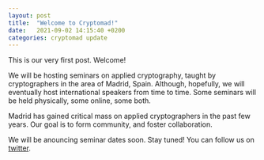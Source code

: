 ```yaml
---
layout: post
title:  "Welcome to Cryptomad!"
date:   2021-09-02 14:15:40 +0200
categories: cryptomad update
---
```

This is our very first post. Welcome!

We will be hosting seminars on applied cryptography, taught by cryptographers in
the area of Madrid, Spain. Although, hopefully, we will eventually host 
international speakers from time to time. Some seminars will be held physically,
some online, some both.

Madrid has gained critical mass on applied cryptographers in the past few years.
Our goal is to form community, and foster collaboration.

We will be anouncing seminar dates soon. Stay tuned! You can follow us on 
[twitter](https://www.twitter.com/cryptomad_talks).

<!--
You’ll find this post in your `_posts` directory. Go ahead and edit it and re-build the site to see your changes. You can rebuild the site in many different ways, but the most common way is to run `jekyll serve`, which launches a web server and auto-regenerates your site when a file is updated.

Jekyll requires blog post files to be named according to the following format:

`YEAR-MONTH-DAY-title.MARKUP`

Where `YEAR` is a four-digit number, `MONTH` and `DAY` are both two-digit numbers, and `MARKUP` is the file extension representing the format used in the file. After that, include the necessary front matter. Take a look at the source for this post to get an idea about how it works.

Jekyll also offers powerful support for code snippets:

{% highlight ruby %}
def print_hi(name)
  puts "Hi, #{name}"
end
print_hi('Tom')
#=> prints 'Hi, Tom' to STDOUT.
{% endhighlight %}

Check out the [Jekyll docs][jekyll-docs] for more info on how to get the most out of Jekyll. File all bugs/feature requests at [Jekyll’s GitHub repo][jekyll-gh]. If you have questions, you can ask them on [Jekyll Talk][jekyll-talk].

[jekyll-docs]: https://jekyllrb.com/docs/home
[jekyll-gh]:   https://github.com/jekyll/jekyll
[jekyll-talk]: https://talk.jekyllrb.com/ 
-->
